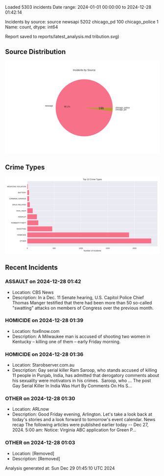 
Loaded 5303 incidents
Date range: 2024-01-01 00:00:00 to 2024-12-28 01:42:14

Incidents by source:
source
newsapi           5202
chicago_pd         100
chicago_police       1
Name: count, dtype: int64

Report saved to reports/latest_analysis.md
tribution.svg)

## Source Distribution
![Source Distribution](images/source_distribution.svg)

## Crime Types
![Crime Types](images/crime_types.svg)

## Recent Incidents

### ASSAULT on 2024-12-28 01:42
- Location: CBS News
- Description: In a Dec. 11 Senate hearing, U.S. Capitol Police Chief Thomas Manger testified that there had been more than 50 so-called "swatting" attacks on members of Congress over the previous month.


### HOMICIDE on 2024-12-28 01:39
- Location: fox6now.com
- Description: A Milwaukee man is accused of shooting two women in Kentucky – killing one of them – early Friday morning.


### HOMICIDE on 2024-12-28 01:36
- Location: Starobserver.com.au
- Description: Gay serial killer Ram Saroop, who stands accused of killing 11 people in Punjab, India, has admitted that derogatory comments about his sexuality were motivators in his crimes.  Saroop, who ...
The post Gay Serial Killer In India Was Hurt By Comments On His S…


### OTHER on 2024-12-28 01:30
- Location: ARLnow
- Description: Good Friday evening, Arlington. Let's take a look back at today's stories and a look forward to tomorrow's event calendar.  News recap The following articles were published earlier today -- Dec 27, 2024. 5:00 am: Notice: Virginia ABC application for Green P…


### OTHER on 2024-12-28 01:03
- Location: [Removed]
- Description: [Removed]

Analysis generated at: Sun Dec 29 01:45:10 UTC 2024
